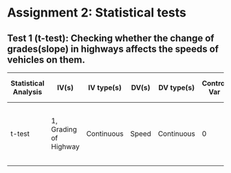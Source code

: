 # Assignment 2: Statistical tests

## Test 1 (t-test): Checking whether the change of grades(slope) in highways affects the speeds of vehicles on them.


| Statistical Analysis | IV(s) | IV type(s) | DV(s) | DV type(s) | Control Var | Control Var type | Question to be answered | H0 | alpha | Link to Paper |
| --- | --- | --- | --- | --- | --- | --- | --- | --- | --- | --- |
| t-test | 1, Grading of Highway | Continuous | Speed | Continuous | 0 | None | Does the speed of vehicles change with highway grading? | Speeds are same with changing grades | 0.05 | https://journals.plos.org/plosone/article?id=10.1371/journal.pone.0184142#sec009
